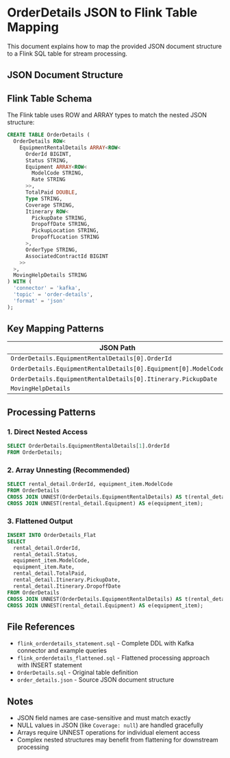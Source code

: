 # OrderDetails JSON to Flink Table Mapping

This document explains how to map the provided JSON document structure to a Flink SQL table for stream processing.

## JSON Document Structure



## Flink Table Schema

The Flink table uses ROW and ARRAY types to match the nested JSON structure:

```sql
CREATE TABLE OrderDetails (
  OrderDetails ROW<
    EquipmentRentalDetails ARRAY<ROW<
      OrderId BIGINT,
      Status STRING,
      Equipment ARRAY<ROW<
        ModelCode STRING,
        Rate STRING
      >>,
      TotalPaid DOUBLE,
      Type STRING,
      Coverage STRING,
      Itinerary ROW<
        PickupDate STRING,
        DropoffDate STRING,
        PickupLocation STRING,
        DropoffLocation STRING
      >,
      OrderType STRING,
      AssociatedContractId BIGINT
    >>
  >,
  MovingHelpDetails STRING
) WITH (
  'connector' = 'kafka',
  'topic' = 'order-details',
  'format' = 'json'
);
```

## Key Mapping Patterns

| JSON Path | Flink SQL Access | Type |
|-----------|------------------|------|
| `OrderDetails.EquipmentRentalDetails[0].OrderId` | `OrderDetails.EquipmentRentalDetails[1].OrderId` | `BIGINT` |
| `OrderDetails.EquipmentRentalDetails[0].Equipment[0].ModelCode` | `equipment_item.ModelCode` (after UNNEST) | `STRING` |
| `OrderDetails.EquipmentRentalDetails[0].Itinerary.PickupDate` | `rental_detail.Itinerary.PickupDate` | `STRING` |
| `MovingHelpDetails` | `MovingHelpDetails` | `STRING` |

## Processing Patterns

### 1. Direct Nested Access
```sql
SELECT OrderDetails.EquipmentRentalDetails[1].OrderId 
FROM OrderDetails;
```

### 2. Array Unnesting (Recommended)
```sql
SELECT rental_detail.OrderId, equipment_item.ModelCode
FROM OrderDetails
CROSS JOIN UNNEST(OrderDetails.EquipmentRentalDetails) AS t(rental_detail)
CROSS JOIN UNNEST(rental_detail.Equipment) AS e(equipment_item);
```

### 3. Flattened Output
```sql
INSERT INTO OrderDetails_Flat
SELECT 
  rental_detail.OrderId,
  rental_detail.Status,
  equipment_item.ModelCode,
  equipment_item.Rate,
  rental_detail.TotalPaid,
  rental_detail.Itinerary.PickupDate,
  rental_detail.Itinerary.DropoffDate
FROM OrderDetails
CROSS JOIN UNNEST(OrderDetails.EquipmentRentalDetails) AS t(rental_detail)
CROSS JOIN UNNEST(rental_detail.Equipment) AS e(equipment_item);
```

## File References

- `flink_orderdetails_statement.sql` - Complete DDL with Kafka connector and example queries
- `flink_orderdetails_flattened.sql` - Flattened processing approach with INSERT statement
- `OrderDetails.sql` - Original table definition
- `order_details.json` - Source JSON document structure

## Notes

- JSON field names are case-sensitive and must match exactly
- NULL values in JSON (like `Coverage: null`) are handled gracefully
- Arrays require UNNEST operations for individual element access
- Complex nested structures may benefit from flattening for downstream processing